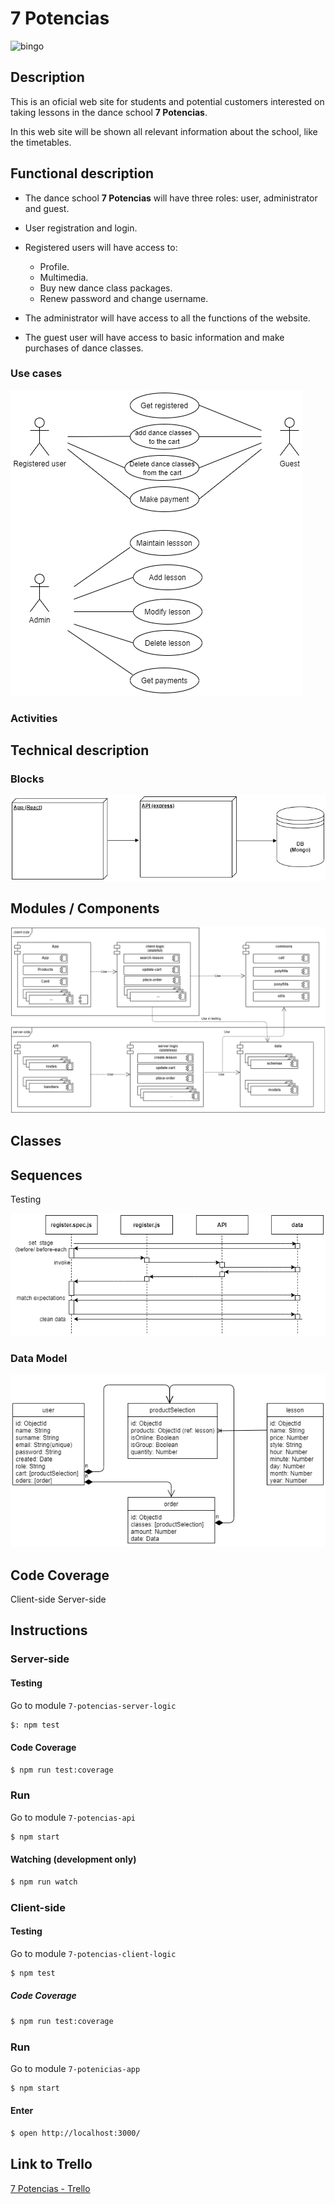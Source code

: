 # 7 Potencias

![bingo](https://i.chzbgr.com/full/8441946880/h6133FE99/bailando)

## Description

This is an oficial web site for students and potential customers interested on taking lessons in the dance school **7 Potencias**.

In this web site will be shown all relevant information about the school, like the timetables.

## Functional description

- The dance school **7 Potencias** will have three roles: user, administrator and guest.

- User registration and login.

- Registered users will have access to:

  - Profile.
  - Multimedia.
  - Buy new dance class packages.
  - Renew password and change username.

- The administrator will have access to all the functions of the website.

- The guest user will have access to basic information and make purchases of dance classes.

### Use cases

![use](./images/use-cases.png)

### Activities
<!-- TODO -->
## Technical description

### Blocks

![blocks](./images/blocks.png)

## Modules / Components

![modules](./images/modules-components.png)

## Classes
<!-- TODO -->
## Sequences

Testing

![sequences](./images/testing-sequence.png)

### Data Model

![data](./images/data-model.png)

## Code Coverage

Client-side
Server-side

## Instructions

### Server-side

#### Testing

Go to module `7-potencias-server-logic`

```sh
$: npm test
```

#### Code Coverage


```sh
$ npm run test:coverage
```

### Run

Go to module `7-potencias-api`

```sh
$ npm start
```

#### Watching (development only)

```sh
$ npm run watch
```

### Client-side

#### Testing

Go to module `7-potencias-client-logic`

```sh
$ npm test
```

##### Code Coverage

```sh
$ npm run test:coverage
```

### Run

Go to module `7-potenicias-app`

```sh
$ npm start
```

#### Enter

```sh
$ open http://localhost:3000/
```

## Link to Trello

[7 Potencias - Trello](https://trello.com/b/89PVF4pr/7-potencias)
